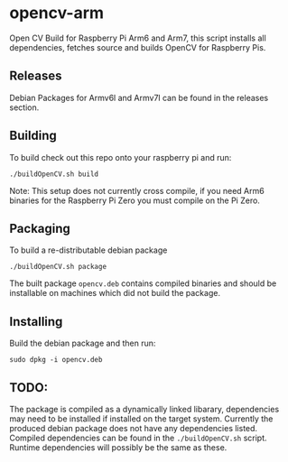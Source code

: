 # opencv-arm
Open CV Build for Raspberry Pi Arm6 and Arm7, this script installs all dependencies, fetches source and builds OpenCV for Raspberry Pis.

## Releases
Debian Packages for Armv6l and Armv7l can be found in the releases section.

## Building
To build check out this repo onto your raspberry pi and run:
```
./buildOpenCV.sh build
```

Note: This setup does not currently cross compile, if you need Arm6 binaries for the Raspberry Pi Zero you must compile on the Pi Zero.

## Packaging
To build a re-distributable debian package
```
./buildOpenCV.sh package
```

The built package `opencv.deb` contains compiled binaries and should be installable on machines which did not build the package.


## Installing
Build the debian package and then run:
```
sudo dpkg -i opencv.deb
```

## TODO:
The package is compiled as a dynamically linked libarary, dependencies may need to be installed if installed on the target system.  Currently the produced debian package does not have any dependencies listed.  Compiled dependencies can be found in the `./buildOpenCV.sh` script.  Runtime dependencies will possibly be the same as these.
